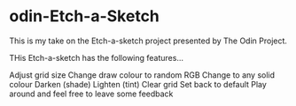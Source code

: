 # odin-Etch-a-Sketch

This is my take on the Etch-a-sketch project presented by The Odin Project.

THis Etch-a-sketch has the following features...

Adjust grid size
Change draw colour to random RGB
Change to any solid colour
Darken (shade)
Lighten (tint)
Clear grid
Set back to default
Play around and feel free to leave some feedback